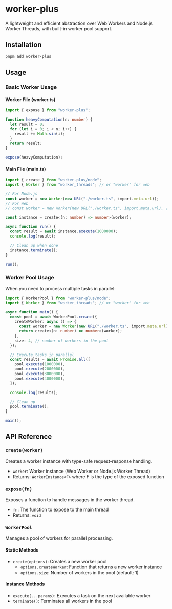 # worker-plus

A lightweight and efficient abstraction over Web Workers and Node.js Worker Threads, with built-in worker pool support.

## Installation

```bash
pnpm add worker-plus
```

## Usage

### Basic Worker Usage

#### Worker File (worker.ts)

```typescript
import { expose } from "worker-plus";

function heavyComputation(n: number) {
  let result = 0;
  for (let i = 0; i < n; i++) {
    result += Math.sin(i);
  }
  return result;
}

expose(heavyComputation);
```

#### Main File (main.ts)

```typescript
import { create } from "worker-plus/node";
import { Worker } from "worker_threads"; // or "worker" for web

// For Node.js
const worker = new Worker(new URL("./worker.ts", import.meta.url));
// For Web
// const worker = new Worker(new URL("./worker.ts", import.meta.url), { type: "module" })

const instance = create<(n: number) => number>(worker);

async function run() {
  const result = await instance.execute(1000000);
  console.log(result);

  // Clean up when done
  instance.terminate();
}

run();
```

### Worker Pool Usage

When you need to process multiple tasks in parallel:

```typescript
import { WorkerPool } from "worker-plus/node";
import { Worker } from "worker_threads"; // or "worker" for web

async function main() {
  const pool = await WorkerPool.create({
    createWorker: async () => {
      const worker = new Worker(new URL("./worker.ts", import.meta.url));
      return create<(n: number) => number>(worker);
    },
    size: 4, // number of workers in the pool
  });

  // Execute tasks in parallel
  const results = await Promise.all([
    pool.execute(1000000),
    pool.execute(2000000),
    pool.execute(3000000),
    pool.execute(4000000),
  ]);

  console.log(results);

  // Clean up
  pool.terminate();
}

main();
```

## API Reference

### `create(worker)`

Creates a worker instance with type-safe request-response handling.

- `worker`: Worker instance (Web Worker or Node.js Worker Thread)
- Returns: `WorkerInstance<F>` where F is the type of the exposed function

### `expose(fn)`

Exposes a function to handle messages in the worker thread.

- `fn`: The function to expose to the main thread
- Returns: `void`

### `WorkerPool`

Manages a pool of workers for parallel processing.

#### Static Methods

- `create(options)`: Creates a new worker pool
  - `options.createWorker`: Function that returns a new worker instance
  - `options.size`: Number of workers in the pool (default: 1)

#### Instance Methods

- `execute(...params)`: Executes a task on the next available worker
- `terminate()`: Terminates all workers in the pool
